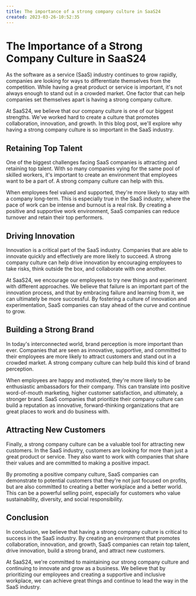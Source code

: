 ```yaml
---
title: The importance of a strong company culture in SaaS24
created: 2023-03-26-10:52:35
---
```


# The Importance of a Strong Company Culture in SaaS24

As the software as a service (SaaS) industry continues to grow rapidly, companies are looking for ways to differentiate themselves from the competition. While having a great product or service is important, it's not always enough to stand out in a crowded market. One factor that can help companies set themselves apart is having a strong company culture.

At SaaS24, we believe that our company culture is one of our biggest strengths. We've worked hard to create a culture that promotes collaboration, innovation, and growth. In this blog post, we'll explore why having a strong company culture is so important in the SaaS industry.

## Retaining Top Talent

One of the biggest challenges facing SaaS companies is attracting and retaining top talent. With so many companies vying for the same pool of skilled workers, it's important to create an environment that employees want to be a part of. A strong company culture can help with this.

When employees feel valued and supported, they're more likely to stay with a company long-term. This is especially true in the SaaS industry, where the pace of work can be intense and burnout is a real risk. By creating a positive and supportive work environment, SaaS companies can reduce turnover and retain their top performers.

## Driving Innovation

Innovation is a critical part of the SaaS industry. Companies that are able to innovate quickly and effectively are more likely to succeed. A strong company culture can help drive innovation by encouraging employees to take risks, think outside the box, and collaborate with one another.

At SaaS24, we encourage our employees to try new things and experiment with different approaches. We believe that failure is an important part of the innovation process, and that by embracing failure and learning from it, we can ultimately be more successful. By fostering a culture of innovation and experimentation, SaaS companies can stay ahead of the curve and continue to grow.

## Building a Strong Brand

In today's interconnected world, brand perception is more important than ever. Companies that are seen as innovative, supportive, and committed to their employees are more likely to attract customers and stand out in a crowded market. A strong company culture can help build this kind of brand perception.

When employees are happy and motivated, they're more likely to be enthusiastic ambassadors for their company. This can translate into positive word-of-mouth marketing, higher customer satisfaction, and ultimately, a stronger brand. SaaS companies that prioritize their company culture can build a reputation as innovative, forward-thinking organizations that are great places to work and do business with.

## Attracting New Customers

Finally, a strong company culture can be a valuable tool for attracting new customers. In the SaaS industry, customers are looking for more than just a great product or service. They also want to work with companies that share their values and are committed to making a positive impact.

By promoting a positive company culture, SaaS companies can demonstrate to potential customers that they're not just focused on profits, but are also committed to creating a better workplace and a better world. This can be a powerful selling point, especially for customers who value sustainability, diversity, and social responsibility.

## Conclusion

In conclusion, we believe that having a strong company culture is critical to success in the SaaS industry. By creating an environment that promotes collaboration, innovation, and growth, SaaS companies can retain top talent, drive innovation, build a strong brand, and attract new customers.

At SaaS24, we're committed to maintaining our strong company culture and continuing to innovate and grow as a business. We believe that by prioritizing our employees and creating a supportive and inclusive workplace, we can achieve great things and continue to lead the way in the SaaS industry.
